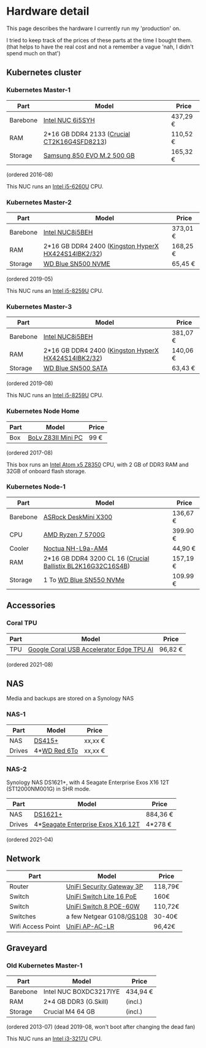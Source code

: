 
# Hardware detail

This page describes the hardware I currently run my 'production' on.

I tried to keep track of the prices of these parts at the time I bought them.
(that helps to have the real cost and not a remember a vague 'nah, I didn't spend much on that')

## Kubernetes cluster

### Kubernetes Master-1

| Part     | Model                                                                                      | Price    |
| -------- | ------------------------------------------------------------------------------------------ | -------- |
| Barebone | [Intel NUC 6i5SYH](https://www.amazon.fr/gp/product/B018Q0GN60)                            | 437,29 € |
| RAM      | 2*16 GB DDR4 2133 ([Crucial CT2K16G4SFD8213](https://www.amazon.fr/gp/product/B015YPB8ME)) | 110,52 € |
| Storage  | [Samsung 850 EVO M.2 500 GB](https://www.amazon.fr/gp/product/B00TGIW1XG)                  | 165,32 € |

(ordered 2016-08)

This NUC runs an [Intel i5-6260U](https://ark.intel.com/products/91160/Intel-Core-i5-6260U-Processor-4M-Cache-up-to-2-90-GHz-) CPU.

### Kubernetes Master-2

| Part     | Model                                                                                                                              | Price    |
| -------- | ---------------------------------------------------------------------------------------------------------------------------------- | -------- |
| Barebone | [Intel NUC8i5BEH](https://www.amazon.fr/Intel-NUC-Kit-NUC8i5BEH-Generation/dp/B07JCF1LCL)                                          | 373,01 € |
| RAM      | 2*16 GB DDR4 2400 ([Kingston HyperX HX424S14IBK2/32](https://www.amazon.fr/HyperX-HX424S14IBK2-32-Mémoire-Notebook/dp/B01BNJL8I4)) | 168,25 € |
| Storage  | [WD Blue SN500 NVME](https://www.amazon.fr/gp/product/B07P7TFKRH)                                                                  | 65,45 €  |

(ordered 2019-05)

This NUC runs an [Intel i5-8259U](https://ark.intel.com/content/www/us/en/ark/products/135935/intel-core-i5-8259u-processor-6m-cache-up-to-3-80-ghz.html) CPU.

### Kubernetes Master-3

| Part     | Model                                                                                                                              | Price    |
| -------- | ---------------------------------------------------------------------------------------------------------------------------------- | -------- |
| Barebone | [Intel NUC8i5BEH](https://www.amazon.fr/Intel-NUC-Kit-NUC8i5BEH-Generation/dp/B07JCF1LCL)                                          | 381,07 € |
| RAM      | 2*16 GB DDR4 2400 ([Kingston HyperX HX424S14IBK2/32](https://www.amazon.fr/HyperX-HX424S14IBK2-32-Mémoire-Notebook/dp/B01BNJL8I4)) | 140,06 € |
| Storage  | [WD Blue SN500 SATA](https://www.amazon.fr/gp/product/B073SBX6TY/)                                                                 | 63,43 €  |

(ordered 2019-08)

This NUC runs an [Intel i5-8259U](https://ark.intel.com/content/www/us/en/ark/products/135935/intel-core-i5-8259u-processor-6m-cache-up-to-3-80-ghz.html) CPU.

### Kubernetes Node Home

| Part | Model                                                             | Price |
| ---- | ----------------------------------------------------------------- | ----- |
| Box  | [BoLv Z83II Mini PC](https://www.amazon.fr/gp/product/B01DFJH78U) | 99 €  |

(ordered 2017-08)

This box runs an [Intel Atom x5 Z8350](https://ark.intel.com/products/93361/Intel-Atom-x5-Z8350-Processor-2M-Cache-up-to-1-92-GHz-) CPU, with 2 GB of DDR3 RAM and 32GB of onboard flash storage.

### Kubernetes Node-1

| Part     | Model                                                                                                                          | Price    |
| -------- | ------------------------------------------------------------------------------------------------------------------------------ | -------- |
| Barebone | [ASRock DeskMini X300](https://www.amazon.de/gp/product/B08NWHGTQQ)                                                            | 136,67 € |
| CPU      | [AMD Ryzen 7 5700G](https://www.rueducommerce.fr/p-ryzen-7-5700g-3846-ghz-amd-3276970-18381.html)                              | 399.90 € |
| Cooler   | [Noctua NH-L9a-AM4](https://www.amazon.fr/gp/product/B075SG1T3X)                                                               | 44,90  € |
| RAM      | 2*16 GB DDR4 3200 CL 16 ([Crucial Ballistix BL2K16G32C16S4B](https://www.amazon.fr/gp/product/B083W5ZRJ1))                     | 157,19 € |
| Storage  | 1 To [WD Blue SN550 NVMe](https://www.rueducommerce.fr/produit/western-digital-wd-blue-sn550-1-to-m-2-pcie-gen3-nvme-98427536) | 109.99 € |

## Accessories

### Coral TPU

| Part | Model                                                                                        | Price   |
| ---- | -------------------------------------------------------------------------------------------- | ------- |
| TPU  | [Google Coral USB Accelerator Edge TPU AI](https://www.amazon.de/-/en/gp/product/B07S214S5Y) | 96,82 € |

(ordered 2021-08)

## NAS

Media and backups are stored on a Synology NAS

### NAS-1

| Part   | Model                                                                                             | Price   |
| ------ | ------------------------------------------------------------------------------------------------- | ------- |
| NAS    | [DS415+](https://www.synology.com/en-global/products/DS415+)                                      | xx,xx € |
| Drives | 4*[WD Red 6To](https://shop.westerndigital.com/products/internal-drives/wd-red-sata-hdd#WD60EFAX) | xx,xx € |

### NAS-2

Synology NAS DS1621+, with 4 Seagate Enterprise Exos X16 12T (ST12000NM001G) in SHR mode.

| Part   | Model                                                                                                                                                        | Price    |
| ------ | ------------------------------------------------------------------------------------------------------------------------------------------------------------ | -------- |
| NAS    | [DS1621+](https://www.amazon.de/-/en/gp/product/B08JH22W42)                                                                                                  | 884,36 € |
| Drives | 4*[Seagate Enterprise Exos X16 12T](https://www.alternate.fr/Seagate/Enterprise-Exos-X16-3-Zoll-12000-Go-S%C3%A9rie-ATA-III-Disque-dur/html/product/1694652) | 4*278 €  |

(ordered 2021-04)

## Network

| Part              | Model                                                                                                         | Price   |
| ----------------- | ------------------------------------------------------------------------------------------------------------- | ------- |
| Router            | [UniFi Security Gateway 3P](https://www.amazon.fr/gp/product/B00LV8YZLK)                                      | 118,79€ |
| Switch            | [UniFi Switch Lite 16 PoE](https://store.ui.com/collections/unifi-network-switching/products/usw-lite-16-poe) | 160€    |
| Switch            | [UniFi Switch 8 POE-60W](https://www.amazon.fr/gp/product/B004BQCKXO)                                         | 110,72€ |
| Switches          | a few Netgear G108/[GS108](https://www.amazon.fr/gp/product/B000092RRM)                                       | 30-40€  |
| Wifi Access Point | [UniFi AP-AC-LR](https://www.amazon.fr/gp/product/B016K5A06C)                                                 | 96,42€  |

## Graveyard

### Old Kubernetes Master-1

| Part     | Model                  | Price    |
| -------- | ---------------------- | -------- |
| Barebone | Intel NUC BOXDC3217IYE | 434,94 € |
| RAM      | 2*4 GB DDR3 (G.Skill)  | (incl.)  |
| Storage  | Crucial M4 64 GB       | (incl.)  |

(ordered 2013-07)
(dead 2019-08, won't boot after changing the dead fan)

This NUC runs an [Intel i3-3217U](https://ark.intel.com/products/65697/Intel-Core-i3-3217U-Processor-3M-Cache-1-80-GHz-) CPU.
